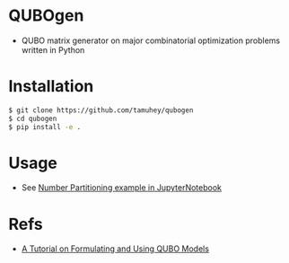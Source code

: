 # QUBOgen

- QUBO matrix generator on major combinatorial optimization problems written in Python

# Installation

```bash
$ git clone https://github.com/tamuhey/qubogen
$ cd qubogen
$ pip install -e .
```

# Usage

- See [Number Partitioning example in JupyterNotebook](./notebooks/number_partitioning.ipynb)

# Refs

- [A Tutorial on Formulating and Using QUBO Models](http://meta-analytics.net/references/QUBO%20Tutorial%20%20Version%201-4.pdf)